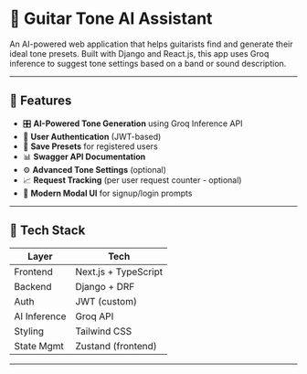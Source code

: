 # 🎸 Guitar Tone AI Assistant

An AI-powered web application that helps guitarists find and generate their ideal tone presets. Built with Django and React.js, this app uses Groq inference to suggest tone settings based on a band or sound description.

---

## 🧠 Features

- 🎛️ **AI-Powered Tone Generation** using Groq Inference API
- 🔐 **User Authentication** (JWT-based)
- 💾 **Save Presets** for registered users
- 📊 **Swagger API Documentation**
- ⚙️ **Advanced Tone Settings** (optional)
- 📈 **Request Tracking** (per user request counter - optional)
- 💬 **Modern Modal UI** for signup/login prompts

---

## 🧩 Tech Stack

| Layer       | Tech                  |
|-------------|------------------------|
| Frontend    | Next.js + TypeScript   |
| Backend     | Django + DRF           |
| Auth        | JWT (custom)           |
| AI Inference| Groq API               |
| Styling     | Tailwind CSS           |
| State Mgmt  | Zustand (frontend)     |

---


